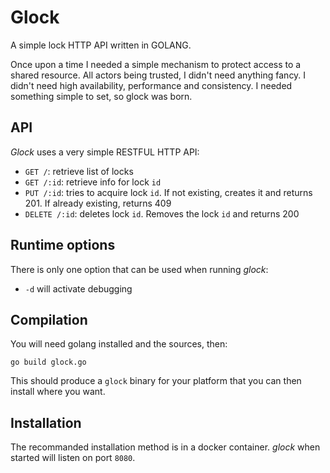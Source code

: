 # Glock

A simple lock HTTP API written in GOLANG.

Once upon a time I needed a simple mechanism to protect access to a shared resource. All actors being trusted, I didn't need anything fancy. I didn't need high availability, performance and consistency. I needed something simple to set, so glock was born.

## API

*Glock* uses a very simple RESTFUL HTTP API:

- `GET /`: retrieve list of locks
- `GET /:id`: retrieve info for lock `id`
- `PUT /:id`: tries to acquire lock `id`. If not existing, creates it and returns 201. If already existing, returns 409
- `DELETE /:id`: deletes lock `id`. Removes the lock `id` and returns 200

## Runtime options

There is only one option that can be used when running *glock*:

- `-d` will activate debugging

## Compilation

You will need golang installed and the sources, then:

```
go build glock.go
```

This should produce a `glock` binary for your platform that you can then install where you want.

## Installation

The recommanded installation method is in a docker container. *glock* when started will listen on port `8080`.

